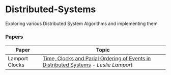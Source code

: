 # Distributed-Systems
Exploring various Distributed System Algorithms and implementing them

### Papers

| Paper | Topic | 
| ----- |-------| 
| Lamport Clocks | [Time, Clocks and Parial Ordering of Events in Distributed Systems](https://lamport.azurewebsites.net/pubs/time-clocks.pdf) - _Leslie Lamport_| 

